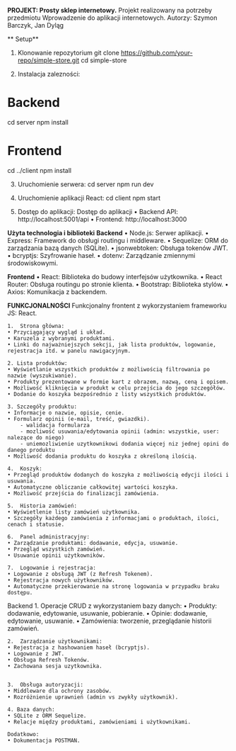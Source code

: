 **PROJEKT: Prosty sklep internetowy.**
Projekt realizowany na potrzeby przedmiotu Wprowadzenie do aplikacji internetowych.
Autorzy: Szymon Barczyk, Jan Dyląg


** Setup**

1) Klonowanie repozytorium
git clone https://github.com/your-repo/simple-store.git
cd simple-store

2) Instalacja zalezności:
# Backend
cd server
npm install

# Frontend
cd ../client
npm install

3) Uruchomienie serwera:
cd server
npm run dev

4) Uruchomienie aplikacji React:
cd client
npm start

5) Dostęp do aplikacji:
Dostęp do aplikacji
	• Backend API: http://localhost:5001/api
	• Frontend: http://localhost:3000



**Użyta technologia i biblioteki**
**Backend**
	• Node.js: Serwer aplikacji.
	• Express: Framework do obsługi routingu i middleware.
	• Sequelize: ORM do zarządzania bazą danych (SQLite).
	• jsonwebtoken: Obsługa tokenów JWT.
	• bcryptjs: Szyfrowanie haseł.
	• dotenv: Zarządzanie zmiennymi środowiskowymi.

**Frontend**
	• React: Biblioteka do budowy interfejsów użytkownika.
	• React Router: Obsługa routingu po stronie klienta.
	• Bootstrap: Biblioteka stylów.
	• Axios: Komunikacja z backendem.



**FUNKCJONALNOŚCI**
Funkcjonalny frontent z wykorzystaniem frameworku JS: React.

	1.	Strona główna:
	• Przyciągający wygląd i układ.
	• Karuzela z wybranymi produktami.
	• Linki do najważniejszych sekcji, jak lista produktów, logowanie, rejestracja itd. w panelu nawigacyjnym.

	2. Lista produktów:
	• Wyświetlanie wszystkich produktów z możliwością filtrowania po nazwie (wyszukiwanie).
	• Produkty prezentowane w formie kart z obrazem, nazwą, ceną i opisem.
	• Możliwość kliknięcia w produkt w celu przejścia do jego szczegółów.
    • Dodanie do koszyka bezpośrednio z listy wszystkich produktów.

	3. Szczegóły produktu:
	• Informacje o nazwie, opisie, cenie.
	• Formularz opinii (e-mail, treść, gwiazdki).
        - walidacja formularza
        - mozliwość usuwania/edytowania opinii (admin: wszystkie, user: nalezące do niego)
        - uniemozliwienie uzytkownikowi dodania więcej niz jednej opini do danego produktu
	• Możliwość dodania produktu do koszyka z określoną ilością.

	4.	Koszyk:
	• Przegląd produktów dodanych do koszyka z możliwością edycji ilości i usuwania.
	• Automatyczne obliczanie całkowitej wartości koszyka.
	• Możliwość przejścia do finalizacji zamówienia.

	5.	Historia zamówień:
	• Wyświetlenie listy zamówień użytkownika.
	• Szczegóły każdego zamówienia z informacjami o produktach, ilości, cenach i statusie.

	6.	Panel administracyjny:
	• Zarządzanie produktami: dodawanie, edycja, usuwanie.
	• Przegląd wszystkich zamówień.
	• Usuwanie opinii użytkowników.

	7.	Logowanie i rejestracja:
	• Logowanie z obsługą JWT (z Refresh Tokenem).
	• Rejestracja nowych użytkowników.
	• Automatyczne przekierowanie na stronę logowania w przypadku braku dostępu.

Backend
	1. Operacje CRUD z wykorzystaniem bazy danych:
	• Produkty: dodawanie, edytowanie, usuwanie, pobieranie.
	• Opinie: dodawanie, edytowanie, usuwanie.
	• Zamówienia: tworzenie, przeglądanie historii zamówień.

	2.	Zarządzanie użytkownikami:
	• Rejestracja z hashowaniem haseł (bcryptjs).
	• Logowanie z JWT.
	• Obsługa Refresh Tokenów.
    • Zachowana sesja uzytkownika.
    

	3.	Obsługa autoryzacji:
	• Middleware dla ochrony zasobów.
	• Rozróżnienie uprawnień (admin vs zwykły użytkownik).

	4. Baza danych:
	• SQLite z ORM Sequelize.
	• Relacje między produktami, zamówieniami i użytkownikami.

    Dodatkowo:
    • Dokumentacja POSTMAN.
